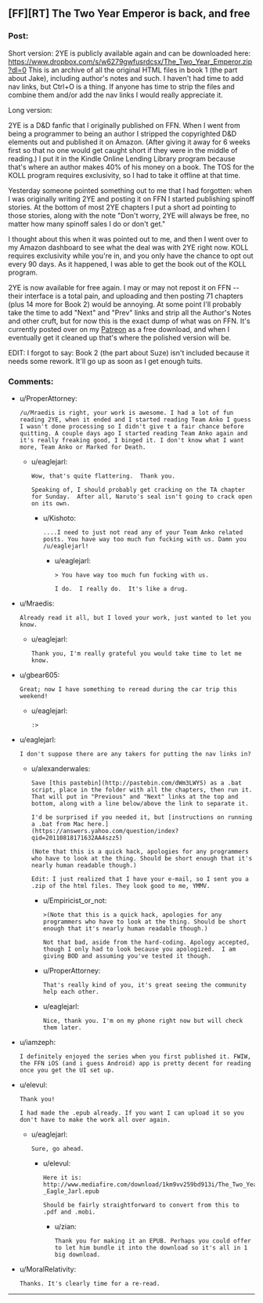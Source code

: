 ## [FF][RT] The Two Year Emperor is back, and free

### Post:

Short version:  2YE is publicly available again and can be downloaded here: ﻿﻿https://www.dropbox.com/s/w6279gwfusrdcsx/The_Two_Year_Emperor.zip?dl=0﻿  This is an archive of all the original HTML files in book 1 (the part about Jake), including author's notes and such.  I haven't had time to add nav links, but Ctrl+O is a thing.  If anyone has time to strip the files and combine them and/or add the nav links I would really appreciate it.

Long version:

2YE is a D&D fanfic that I originally published on FFN.  When I went from being a programmer to being an author I stripped the copyrighted D&D elements out and published it on Amazon. (After giving it away for 6 weeks first so that no one would get caught short if they were in the middle of reading.)  I put it in the Kindle Online Lending Library program because that's where an author makes 40% of his money on a book.  The TOS for the KOLL program requires exclusivity, so I had to take it offline at that time.  

Yesterday someone pointed something out to me that I had forgotten:  when I was originally writing 2YE and posting it on FFN I started publishing spinoff stories.  At the bottom of most 2YE chapters I put a short ad pointing to those stories, along with the note "Don't worry, 2YE will always be free, no matter how many spinoff sales I do or don't get."  

I thought about this when it was pointed out to me, and then I went over to my Amazon dashboard to see what the deal was with 2YE right now.  KOLL requires exclusivity while you're in, and you only have the chance to opt out every 90 days.  As it happened, I was able to get the book out of the KOLL program.  

2YE is now available for free again.  I may or may not repost it on FFN -- their interface is a total pain, and uploading and then posting 71 chapters (plus 14 more for Book 2) would be annoying.  At some point I'll probably take the time to add "Next" and "Prev" links and strip all the Author's Notes and other cruft, but for now this is the exact dump of what was on FFN.  It's currently posted over on my [Patreon](http://patreon.com/davidstorrs) as a free download, and when I eventually get it cleaned up that's where the polished version will be.

EDIT:  I forgot to say:  Book 2 (the part about Suze) isn't included because it needs some rework.  It'll go up as soon as I get enough tuits.


### Comments:

- u/ProperAttorney:
  ```
  /u/Mraedis is right, your work is awesome. I had a lot of fun reading 2YE, when it ended and I started reading Team Anko I guess I wasn't done processing so I didn't give t a fair chance before quitting. A couple days ago I started reading Team Anko again and it's really freaking good, I binged it. I don't know what I want more, Team Anko or Marked for Death.
  ```

  - u/eaglejarl:
    ```
    Wow, that's quite flattering.  Thank you.

    Speaking of, I should probably get cracking on the TA chapter for Sunday.  After all, Naruto's seal isn't going to crack open on its own.
    ```

    - u/Kishoto:
      ```
      ....I need to just not read any of your Team Anko related posts. You have way too much fun fucking with us. Damn you /u/eaglejarl!
      ```

      - u/eaglejarl:
        ```
        > You have way too much fun fucking with us.

        I do.  I really do.  It's like a drug.
        ```

- u/Mraedis:
  ```
  Already read it all, but I loved your work, just wanted to let you know.
  ```

  - u/eaglejarl:
    ```
    Thank you, I'm really grateful you would take time to let me know.
    ```

- u/gbear605:
  ```
  Great; now I have something to reread during the car trip this weekend!
  ```

  - u/eaglejarl:
    ```
    :>
    ```

- u/eaglejarl:
  ```
  I don't suppose there are any takers for putting the nav links in?
  ```

  - u/alexanderwales:
    ```
    Save [this pastebin](http://pastebin.com/dWm3LWYS) as a .bat script, place in the folder with all the chapters, then run it. That will put in "Previous" and "Next" links at the top and bottom, along with a line below/above the link to separate it.

    I'd be surprised if you needed it, but [instructions on running a .bat from Mac here.](https://answers.yahoo.com/question/index?qid=20110818171632AA4szz5)

    (Note that this is a quick hack, apologies for any programmers who have to look at the thing. Should be short enough that it's nearly human readable though.)

    Edit: I just realized that I have your e-mail, so I sent you a .zip of the html files. They look good to me, YMMV.
    ```

    - u/Empiricist_or_not:
      ```
      >(Note that this is a quick hack, apologies for any programmers who have to look at the thing. Should be short enough that it's nearly human readable though.)

      Not that bad, aside from the hard-coding. Apology accepted, though I only had to look because you apologized.  I am giving BOD and assuming you've tested it though.
      ```

    - u/ProperAttorney:
      ```
      That's really kind of you, it's great seeing the community help each other.
      ```

    - u/eaglejarl:
      ```
      Nice, thank you. I'm on my phone right now but will check them later.
      ```

- u/iamzeph:
  ```
  I definitely enjoyed the series when you first published it. FWIW, the FFN iOS (and i guess Android) app is pretty decent for reading once you get the UI set up.
  ```

- u/elevul:
  ```
  Thank you! 

  I had made the .epub already. If you want I can upload it so you don't have to make the work all over again.
  ```

  - u/eaglejarl:
    ```
    Sure, go ahead.
    ```

    - u/elevul:
      ```
      Here it is: http://www.mediafire.com/download/1km9vv259bd913i/The_Two_Year_Emperor_-_Eagle_Jarl.epub

      Should be fairly straightforward to convert from this to .pdf and .mobi.
      ```

      - u/zian:
        ```
        Thank you for making it an EPUB. Perhaps you could offer to let him bundle it into the download so it's all in 1 big download.
        ```

- u/MoralRelativity:
  ```
  Thanks. It's clearly time for a re-read.
  ```

---

